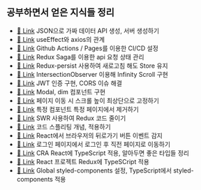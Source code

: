 ## 공부하면서 얻은 지식들 정리

- [🔗 Link](https://github.com/dongwonnn/TIL/blob/main/21.01/01.27.md) JSON으로 가짜 데이터 API 생성, 서버 생성하기
- [🔗 Link](https://github.com/dongwonnn/TIL/blob/main/21.01/01.28.md) useEffect와 axios의 관계
- [🔗 Link](https://github.com/dongwonnn/TIL/blob/main/21.03/03.05.md) Github Actions / Pages를 이용한 CI/CD 설정
- [🔗 Link](https://github.com/dongwonnn/TIL/blob/main/21.03/03.17.md) Redux Saga를 이용한 api 요청 상태 관리
- [🔗 Link](https://github.com/dongwonnn/TIL/blob/main/21.03/03.25.md) Redux-persist 사용하여 새로고침 해도 Store 유지
- [🔗 Link](https://github.com/dongwonnn/TIL/blob/main/21.03/03.30.md) IntersectionObserver 이용해 Infinity Scroll 구현
- [🔗 Link](https://github.com/dongwonnn/TIL/blob/main/21.04/04.02.md) JWT 인증 구현, CORS 이슈 해결
- [🔗 Link](https://github.com/dongwonnn/TIL/blob/main/21.04/04.10.md) Modal, dim 컴포넌트 구현
- [🔗 Link](https://github.com/dongwonnn/TIL/blob/main/21.04/04.15.md) 페이지 이동 시 스크롤 높이 최상단으로 고정하기
- [🔗 Link](https://github.com/dongwonnn/TIL/blob/main/21.05/05.09.md) 특정 컴포넌트 특정 페이지에서 제거하기
- [🔗 Link](https://github.com/dongwonnn/TIL/blob/main/21.05/05.13.md) SWR 사용하여 Redux 코드 줄이기
- [🔗 Link](https://github.com/dongwonnn/TIL/blob/main/21.05/05.16.md) 코드 스플리팅 개념, 적용하기
- [🔗 Link](https://github.com/dongwonnn/TIL/blob/main/21.05/05.31.md) React에서 브라우저의 뒤로가기 버튼 이벤트 감지
- [🔗 Link](https://github.com/dongwonnn/TIL/blob/main/21.06/06.01.md) 로그인 페이지에서 로그인 후 직전 페이지로 이동하기
- [🔗 Link](https://github.com/dongwonnn/TIL/blob/main/21.06/06.02.md) CRA React에 TypeScript 적용, 알아두면 좋은 타입들 정리
- [🔗 Link](https://github.com/dongwonnn/TIL/blob/main/21.06/06.04.md) React 프로젝트 Redux에 TypeSCript 적용
- [🔗 Link](https://github.com/dongwonnn/TIL/blob/main/21.06/06.1.md) Global styled-components 설정, TypeScript에서 styled-components 적용

<!-- ### 정리해야 할 것들

- redux toolkit 사용
- connect에서 useSelector, uesDispatch Hooks 교체
- useRef, forwardRef 사용
- formData 사용, 데이터 검증
- scoll spy
- light house 이용한 최적화
- useCallback 사용하여 함수 재사용
- useState 동작 순서, 순수 함수 사용 여부에 따른 동작 원리
- 다음 주소 api 관련 오류
- 비동기 통신 시 남아있는 데이터 처리 -->
